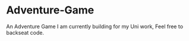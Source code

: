 # Adventure-Game
An Adventure Game I am currently building for my Uni work, Feel free to backseat code.
